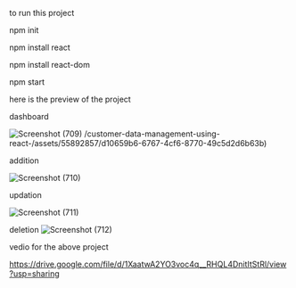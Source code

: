 to run this project 

npm init 

npm install react 

npm install react-dom 

npm start 

here is the preview of the project 

dashboard 

![Screenshot (709)](https://github.com/ashitagrawal19/customer-data-management-using-react-/assets/55892857/cd044ae6-20c0-462a-91ee-028c05ef185b)
/customer-data-management-using-react-/assets/55892857/d10659b6-6767-4cf6-8770-49c5d2d6b63b)


addition 

![Screenshot (710)](https://github.com/ashitagrawal19/customer-data-management-using-react-/assets/55892857/08757d6c-d8b2-4bae-a9a9-5789ee812fad)


updation 

![Screenshot (711)](https://github.com/ashitagrawal19/customer-data-management-using-react-/assets/55892857/0f0f72d4-027c-491c-97e3-b9593adde5ae)

deletion 
![Screenshot (712)](https://github.com/ashitagrawal19/customer-data-management-using-react-/assets/55892857/4312255b-3113-4ee5-9764-c1aa71d5bfc4)

vedio for the above project

https://drive.google.com/file/d/1XaatwA2YO3voc4q__RHQL4DnitItStRl/view?usp=sharing
